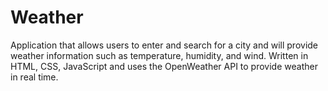 # Weather

Application that allows users to enter and search for a city and will provide weather information such as temperature, humidity, and wind. Written in HTML, CSS, JavaScript and uses the OpenWeather API to provide weather in real time.
